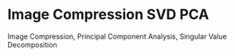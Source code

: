 # Image Compression SVD PCA
Image Compression, Principal Component Analysis, Singular Value Decomposition
